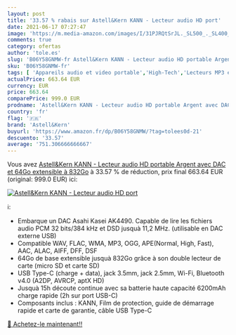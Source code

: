 ```yaml
---
layout: post
title: '33.57 % rabais sur Astell&Kern KANN - Lecteur audio HD port'
date: 2021-06-17 07:27:47
image: 'https://m.media-amazon.com/images/I/31PJRQtSrJL._SL500_._SL400_.jpg'
comments: true
category: ofertas
author: 'tole.es'
slug: 'B06Y58GNMW-fr Astell&Kern KANN - Lecteur audio HD portable Argent avec...'
sku: 'B06Y58GNMW-fr'
tags: [ 'Appareils audio et video portable','High-Tech','Lecteurs MP3 et MP4','astell&kern', ]
actualPrice: 663.64 EUR
currency: EUR
price: 663.64
comparePrice: 999.0 EUR
prodname: 'Astell&Kern KANN - Lecteur audio HD portable Argent avec DAC et 64Go extensible à 832Go'
country: 'fr'
flag: '🇫🇷'
brand: 'Astell&Kern'
buyurl: 'https://www.amazon.fr/dp/B06Y58GNMW/?tag=tolees0d-21'
descuento: '33.57'
average: '751.306666666667'
---
```


Vous avez [Astell&Kern KANN - Lecteur audio HD portable Argent avec DAC et 64Go extensible à 832Go](https://www.amazon.fr/dp/B06Y58GNMW/?tag=tolees0d-21)  à  33.57 % de réduction, prix final  663.64 EUR (original: 999.0 EUR) ici:

[![Astell&Kern KANN - Lecteur audio HD port](https://m.media-amazon.com/images/I/31PJRQtSrJL._SL500_._SL400_.jpg)](https://www.amazon.fr/dp/B06Y58GNMW/?tag=tolees0d-21)

ℹ️:

- Embarque un DAC Asahi Kasei AK4490. Capable de lire les fichiers audio PCM 32 bits/384 kHz et DSD jusquà 11,2 MHz. (utilisable en DAC externe USB)
- Compatible WAV, FLAC, WMA, MP3, OGG, APE(Normal, High, Fast), AAC, ALAC, AIFF, DFF, DSF
- 64Go de base extensible jusquà 832Go grâce à son double lecteur de carte (micro SD et carte SD)
- USB Type-C (charge + data), jack 3.5mm, jack 2.5mm, Wi-Fi, Bluetooth v4.0 (A2DP, AVRCP, aptX HD)
- Jusquà 15h découte continue avec sa batterie haute capacité 6200mAh charge rapide (2h sur port USB-C)
- Composants inclus : KANN, Film de protection, guide de démarrage rapide et carte de garantie, câble USB Type-C

[🛒 Achetez-le maintenant!!](https://www.amazon.fr/dp/B06Y58GNMW/?tag=tolees0d-21)
